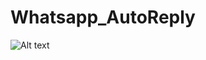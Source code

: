 # Whatsapp_AutoReply
![Alt text](https://drive.google.com/file/d/1rTGNFSStt-WCo0UTE7y6ilvd9oTbegYE/view?usp=sharing "Optional title")

